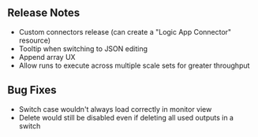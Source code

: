## Release Notes
* Custom connectors release (can create a "Logic App Connector" resource)
* Tooltip when switching to JSON editing
* Append array UX
* Allow runs to execute across multiple scale sets for greater throughput

## Bug Fixes
* Switch case wouldn't always load correctly in monitor view
* Delete would still be disabled even if deleting all used outputs in a switch